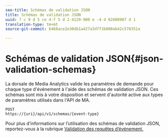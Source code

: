 ```yaml
---
seo-title: Schémas de validation JSON
title: Schémas de validation JSON
uuid: 7 c 9 d 5 ce 4-f 5 d 2-4129-900 e -4 d 02800907 d 1
translation-type: tm+mt
source-git-commit: 6468ace2e30db1a427a3d7f1b080ab42c578351a

---
```



# Schémas de validation JSON{#json-validation-schemas}

La dorsale de Media Analytics valide les paramètres de demande pour chaque type d'événement à l'aide des schémas de validation JSON. Ces schémas sont mis à votre disposition et servent d'autorité active aux types de paramètres utilisés dans l'API de MA.

```
POST
https://{uri}/api/v1/schemas/{event-type}
```

Pour plus d’informations sur l’utilisation des schémas de validation JSON, reportez-vous à la rubrique [Validation des requêtes d’événement.](../../media-collection-api/mc-api-impl/mc-api-validate-reqs.md)
